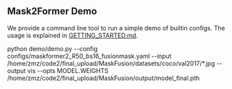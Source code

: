 ## Mask2Former Demo

We provide a command line tool to run a simple demo of builtin configs.
The usage is explained in [GETTING_STARTED.md](../GETTING_STARTED.md).


python demo/demo.py --config configs/maskformer2_R50_bs16_fusionmask.yaml --input /home/zmz/code2/final_upload/MaskFusion/datasets/coco/val2017/*.jpg --output vis --opts MODEL.WEIGHTS /home/zmz/code2/final_upload/MaskFusion/output/model_final.pth


```bash
```